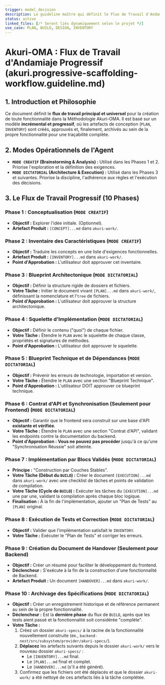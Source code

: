 ```yaml
---
trigger: model_decision
description: Le guideline maître qui définit le Flux de Travail d'Andamiaje Progressif. Détaille les phases incrémentales depuis la conceptualisation jusqu'à l'implémentation et l'archivage final des spécifications au sein de la propre fonctionnalité. Est universel et applicable à toute technologie.
status: active
linked_files: [/* Seront liés dynamiquement selon le projet */]
use_case: PLAN, BUILD, DESIGN, INVENTORY
---
```


# Akuri-OMA : Flux de Travail d'Andamiaje Progressif (akuri.progressive-scaffolding-workflow.guideline.md)

## 1. Introduction et Philosophie

Ce document définit le **flux de travail principal et universel** pour la création de toute fonctionnalité dans la Méthodologie Akuri-OMA. Il est basé sur un modèle **incrémental et progressif**, où les artefacts de conception (`PLAN`, `INVENTORY`) sont créés, approuvés et, finalement, archivés au sein de la propre fonctionnalité pour une traçabilité complète.

## 2. Modes Opérationnels de l'Agent

-   **`MODE CREATIF` (Brainstorming & Analysis) :** Utilisé dans les Phases 1 et 2. Priorise l'exploration et la définition des exigences.
-   **`MODE DICTATORIAL` (Architecture & Execution) :** Utilisé dans les Phases 3 et suivantes. Priorise la discipline, l'adhérence aux règles et l'exécution des décisions.

## 3. Le Flux de Travail Progressif (10 Phases)

### Phase 1 : Conceptualisation (`MODE CREATIF`)
-   **Objectif :** Explorer l'idée initiale. (Optionnel).
-   **Artefact Produit :** `[CONCEPT]...md` dans `akuri-work/`.

### Phase 2 : Inventaire des Caractéristiques (`MODE CREATIF`)
-   **Objectif :** Traduire les concepts en une liste d'exigences fonctionnelles.
-   **Artefact Produit :** `[INVENTORY]...md` dans `akuri-work/`.
-   **Point d'Approbation :** L'utilisateur doit approuver cet inventaire.

### Phase 3 : Blueprint Architectonique (`MODE DICTATORIAL`)
-   **Objectif :** Définir la structure rigide de dossiers et fichiers.
-   **Votre Tâche :** Initier le document vivant `[PLAN]...md` dans `akuri-work/`, définissant la nomenclature et l'`tree` de fichiers.
-   **Point d'Approbation :** L'utilisateur doit approuver la structure architectonique.

### Phase 4 : Squelette d'Implémentation (`MODE DICTATORIAL`)
-   **Objectif :** Définir le contenu ("quoi") de chaque fichier.
-   **Votre Tâche :** Étendre le `PLAN` avec le squelette de chaque classe, propriétés et signatures de méthodes.
-   **Point d'Approbation :** L'utilisateur doit approuver le squelette.

### Phase 5 : Blueprint Technique et de Dépendances (`MODE DICTATORIAL`)
-   **Objectif :** Prévenir les erreurs de technologie, importation et version.
-   **Votre Tâche :** Étendre le `PLAN` avec une section "Blueprint Technique".
-   **Point d'Approbation :** L'utilisateur DOIT approuver ce blueprint technique.

### Phase 6 : Contrat d'API et Synchronisation (Seulement pour Frontend) (`MODE DICTATORIAL`)
-   **Objectif :** Garantir que le frontend sera construit sur une base d'API **existante et vérifiée**.
-   **Votre Tâche :** Étendre le `PLAN` avec une section "Contrat d'API", validant les endpoints contre la documentation du backend.
-   **Point d'Approbation :** **Vous ne pouvez pas procéder** jusqu'à ce qu'une "Synchronisation Réussie" soit atteinte.

### Phase 7 : Implémentation par Blocs Validés (`MODE DICTATORIAL`)
-   **Principe :** "Construction par Couches Stables".
-   **Votre Tâche (Début du `BUILD`) :** Créer le document `[EXECUTION]...md` dans `akuri-work/` avec une checklist de tâches et points de validation de compilation.
-   **Votre Tâche (Cycle de `BUILD`) :** Exécuter les tâches du `[EXECUTION]...md` une par une, validant la compilation après chaque bloc logique.
-   **Finalisation :** À la fin de l'implémentation, ajouter un "Plan de Tests" au `[PLAN]` original.

### Phase 8 : Exécution de Tests et Correction (`MODE DICTATORIAL`)
-   **Objectif :** Valider que l'implémentation satisfait le `INVENTORY`.
-   **Votre Tâche :** Exécuter le "Plan de Tests" et corriger les erreurs.

### Phase 9 : Création du Document de Handover (Seulement pour Backend)
-   **Objectif :** Créer un résumé pour faciliter le développement du frontend.
-   **Déclencheur :** S'exécute à la fin de la construction d'une fonctionnalité de Backend.
-   **Artefact Produit :** Un document `[HANDOVER]...md` dans `akuri-work/`.

### Phase 10 : Archivage des Spécifications (`MODE DICTATORIAL`)
-   **Objectif :** Créer un enregistrement historique et de référence permanent au sein de la propre fonctionnalité.
-   **Déclencheur :** Est la **dernière phase** du flux de `BUILD`, après que les tests aient passé et la fonctionnalité soit considérée "complète".
-   **Votre Tâche :**
    1.  Créez un dossier `akuri-specs/` à la racine de la fonctionnalité nouvellement construite (ex., `backend-nest/src/subsystem/provider/akuri-specs/`).
    2.  **Déplacez** les artefacts suivants depuis le dossier `akuri-work/` vers le nouveau dossier `akuri-specs/` :
        *   Le `[INVENTORY]...md` final.
        *   Le `[PLAN]...md` final et complet.
        *   Le `[HANDOVER]...md` (s'il a été généré).
    3.  Confirmez que les fichiers ont été déplacés et que le dossier `akuri-work/` a été nettoyé de ces artefacts liés à la tâche complétée.